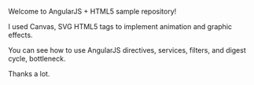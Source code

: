 Welcome to AngularJS + HTML5 sample repository!

I used Canvas, SVG HTML5 tags to implement animation and graphic effects.

You can see how to use AngularJS directives, services, filters, and digest cycle, bottleneck.

Thanks a lot.
